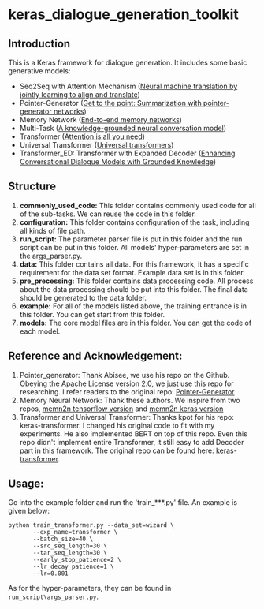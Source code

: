 # keras_dialogue_generation_toolkit

## Introduction

This is a Keras framework for dialogue generation. It includes some basic generative models:

* Seq2Seq with Attention Mechanism ([Neural machine translation by jointly learning to align and translate](https://arxiv.org/pdf/1409.0473.pdf))
* Pointer-Generator ([Get to the point: Summarization with pointer-generator networks](https://arxiv.org/pdf/1704.04368.pdf))
* Memory Network ([End-to-end memory networks](http://papers.nips.cc/paper/5846-end-to-end-memory-networks.pdf))
* Multi-Task ([A knowledge-grounded neural conversation model](https://www.aaai.org/ocs/index.php/AAAI/AAAI18/paper/view/16710/16057))
* Transformer ([Attention is all you need](http://papers.nips.cc/paper/7181-attention-is-all-you-need.pdf))
* Universal Transformer ([Universal transformers](https://arxiv.org/pdf/1807.03819.pdf))
* Transformer_ED: Transformer with Expanded Decoder ([Enhancing Conversational Dialogue Models with Grounded Knowledge]())

## Structure
1. **commonly_used_code:** 
This folder contains commonly used code for all of the sub-tasks. We can reuse the code in this folder.
2. **configuration:** 
This folder contains configuration of the task, including all kinds of file path. 
3. **run_script:**
The parameter parser file is put in this folder and the run script can be put in this folder. All models' hyper-parameters are set in the args_parser.py.
4. **data:** 
This folder contains all data. For this framework, it has a specific requirement for the data set format. Example data set is in this folder.
5. **pre_precessing:** 
This folder contains data processing code. All process about the data processing should be put into this folder. The final data should be generated to the data folder.
6. **example:** 
For all of the models listed above, the training entrance is in this folder. You can get start from this folder.
7. **models:**
The core model files are in this folder. You can get the code of each model.

## Reference and Acknowledgement:
1. Pointer_generator: Thank Abisee, we use his repo on the Github. Obeying the Apache License version 2.0, we just use this repo for researching. I refer readers to the original repo: [Pointer-Generator](https://github.com/abisee/pointer-generator)
2. Memory Neural Network: Thank these authors. We inspire from two repos, [memn2n tensorflow version](https://github.com/domluna/memn2n) and [memn2n keras version](https://github.com/IliaGavrilov/ChatBotEndToEndMemoryNeuralNet)
3. Transformer and Universal Transformer: Thanks kpot for his repo: keras-transformer. I changed his original code to fit with my experiments. He also implemented BERT on top of this repo. Even this repo didn't implement entire Transformer, it still easy to add Decoder part in this framework. The original repo can be found here: [keras-transformer](https://github.com/kpot/keras-transformer).

## Usage:
Go into the example folder and run the 'train_\*\*\*.py' file. An example is given below:

```
python train_transformer.py --data_set=wizard \
       --exp_name=transformer \
       --batch_size=40 \
       --src_seq_length=30 \
       --tar_seq_length=30 \
       --early_stop_patience=2 \
       --lr_decay_patience=1 \
       --lr=0.001
```
As for the hyper-parameters, they can be found in `run_script\args_parser.py`.
